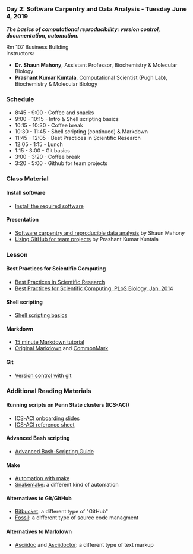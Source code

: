 ### Day 2: Software Carpentry and Data Analysis - Tuesday June 4, 2019

***The basics of computational reproducibility: version control, documentation, automation.***

Rm 107 Business Building \
Instructors:
  * **Dr. Shaun Mahony**, Assistant Professor, Biochemistry & Molecular Biology
  * **Prashant Kumar Kuntala**, Computational Scientist (Pugh Lab), Biochemistry & Molecular Biology

### Schedule

* 8:45 - 9:00 - Coffee and snacks
* 9:00 - 10:15 - Intro & Shell scripting basics
* 10:15 - 10:30 - Coffee break
* 10:30 - 11:45 - Shell scripting (continued) & Markdown
* 11:45 - 12:05 - Best Practices in Scientific Research
* 12:05 - 1:15 - Lunch
* 1:15 - 3:00 - Git basics
* 3:00 - 3:20 - Coffee break
* 3:20 - 5:00 - Github for team projects


### Class Material

#### Install software

* [Install the required software][install]

#### Presentation

* [Software carpentry and reproducible data analysis][main]  by Shaun Mahony
* [Using GitHub for team projects][maingit]  by Prashant Kumar Kuntala

[install]: install.html
[main]: /archives/2019/day2/pdf/SoftwareCarpentry_20190604.pdf
[maingit]: /archives/2019/day2/pdf/PrashantGitWorkshop_20180619.pdf

### Lesson

#### Best Practices for Scientific Computing

* [Best Practices in Scientific Research][best]
* [Best Practices for Scientific Computing, PLoS Biology, Jan. 2014][bestpub]

[best]: /archives/2019/day2/best_practices.html
[bestpub]: http://dx.doi.org/10.1371/journal.pbio.1001745


#### Shell scripting

* [Shell scripting basics][scshell]

[scshell]: http://swcarpentry.github.io/shell-novice

#### Markdown

* [15 minute Markdown tutorial][md15min]
* [Original Markdown][markdown] and [CommonMark][commonmark]

[md15min]: http://commonmark.org/help/tutorial
[markdown]: https://daringfireball.net/projects/markdown
[commonmark]: http://commonmark.org


#### Git

* [Version control with git][socgit]

[socgit]: http://swcarpentry.github.io/git-novice/


### Additional Reading Materials

#### Running scripts on Penn State clusters (ICS-ACI)

  * [ICS-ACI onboarding slides][acionb]
  * [ICS-ACI reference sheet][aciref]

[aciref]: https://ics.psu.edu/wp-content/uploads/2015/07/referenceSheet.pdf
[acionb]: https://ics.psu.edu/wp-content/uploads/2016/03/ICS-ACI__Onboarding.pdf


#### Advanced Bash scripting

* [Advanced Bash-Scripting Guide][bash]

[bash]: http://tldp.org/LDP/abs/html

#### Make

* [Automation with make][socmake]
* [Snakemake][snakemake]: a different kind of automation

[socmake]: http://swcarpentry.github.io/make-novice/
[snakemake]: https://bitbucket.org/snakemake/snakemake/wiki/Home

#### Alternatives to Git/GitHub

* [Bitbucket][bitbucket]: a different type of "GitHub"
* [Fossil][fossil]: a different type of source code managment

[bitbucket]: https://bitbucket.org/
[fossil]: https://www.fossil-scm.org/

#### Alternatives to Markdown

* [Asciidoc][asciidoc] and [Asciidoctor][asciidoctor]: a different type of text markup

[asciidoc]: http://www.methods.co.nz/asciidoc/
[asciidoctor]: http://asciidoctor.org/
